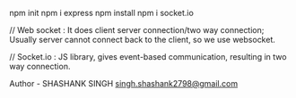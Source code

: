 npm init
npm i express
npm install
npm i socket.io



// Web socket : It does client server connection/two way connection;
                Usually server cannot connect back to the client, so 
                we use websocket.

// Socket.io  : JS library, gives event-based communication, resulting in 
                two way connection.



Author - SHASHANK SINGH
singh.shashank2798@gmail.com